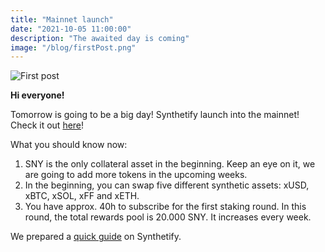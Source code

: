 ```yaml
---
title: "Mainnet launch"
date: "2021-10-05 11:00:00"
description: "The awaited day is coming"
image: "/blog/firstPost.png"
---
```


![First post](/blog/firstPost.png)

**Hi everyone!**

Tomorrow is going to be a big day! Synthetify launch into the mainnet! Check it out [here](https://app.synthetify.io/staking)!

What you should know now:
1. SNY is the only collateral asset in the beginning. Keep an eye on it, we are going to add more tokens in the upcoming weeks.
2. In the beginning, you can swap five different synthetic assets: xUSD, xBTC, xSOL, xFF and xETH.
3. You have approx. 40h to subscribe for the first staking round. In this round, the total rewards pool is 20.000 SNY. It increases every week.

We prepared a [quick guide](../app-tutorial) on Synthetify.

